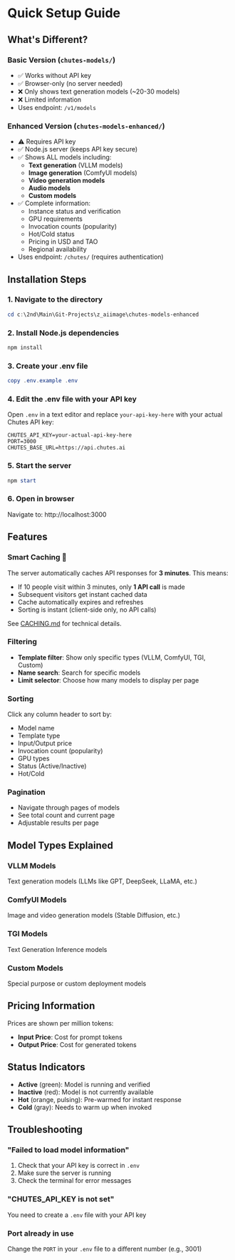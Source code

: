 # Quick Setup Guide

## What's Different?

### Basic Version (`chutes-models/`)
- ✅ Works without API key
- ✅ Browser-only (no server needed)
- ❌ Only shows text generation models (~20-30 models)
- ❌ Limited information
- Uses endpoint: `/v1/models`

### Enhanced Version (`chutes-models-enhanced/`)
- ⚠️ Requires API key
- ✅ Node.js server (keeps API key secure)
- ✅ Shows ALL models including:
  - **Text generation** (VLLM models)
  - **Image generation** (ComfyUI models)
  - **Video generation models**
  - **Audio models**
  - **Custom models**
- ✅ Complete information:
  - Instance status and verification
  - GPU requirements
  - Invocation counts (popularity)
  - Hot/Cold status
  - Pricing in USD and TAO
  - Regional availability
- Uses endpoint: `/chutes/` (requires authentication)

## Installation Steps

### 1. Navigate to the directory
```powershell
cd c:\2nd\Main\Git-Projects\z_aiimage\chutes-models-enhanced
```

### 2. Install Node.js dependencies
```powershell
npm install
```

### 3. Create your .env file
```powershell
copy .env.example .env
```

### 4. Edit the .env file with your API key
Open `.env` in a text editor and replace `your-api-key-here` with your actual Chutes API key:
```env
CHUTES_API_KEY=your-actual-api-key-here
PORT=3000
CHUTES_BASE_URL=https://api.chutes.ai
```

### 5. Start the server
```powershell
npm start
```

### 6. Open in browser
Navigate to: http://localhost:3000

## Features

### Smart Caching 💾
The server automatically caches API responses for **3 minutes**. This means:
- If 10 people visit within 3 minutes, only **1 API call** is made
- Subsequent visitors get instant cached data
- Cache automatically expires and refreshes
- Sorting is instant (client-side only, no API calls)

See [CACHING.md](CACHING.md) for technical details.

### Filtering
- **Template filter**: Show only specific types (VLLM, ComfyUI, TGI, Custom)
- **Name search**: Search for specific models
- **Limit selector**: Choose how many models to display per page

### Sorting
Click any column header to sort by:
- Model name
- Template type
- Input/Output price
- Invocation count (popularity)
- GPU types
- Status (Active/Inactive)
- Hot/Cold

### Pagination
- Navigate through pages of models
- See total count and current page
- Adjustable results per page

## Model Types Explained

### VLLM Models
Text generation models (LLMs like GPT, DeepSeek, LLaMA, etc.)

### ComfyUI Models
Image and video generation models (Stable Diffusion, etc.)

### TGI Models
Text Generation Inference models

### Custom Models
Special purpose or custom deployment models

## Pricing Information

Prices are shown per million tokens:
- **Input Price**: Cost for prompt tokens
- **Output Price**: Cost for generated tokens

## Status Indicators

- **Active** (green): Model is running and verified
- **Inactive** (red): Model is not currently available
- **Hot** (orange, pulsing): Pre-warmed for instant response
- **Cold** (gray): Needs to warm up when invoked

## Troubleshooting

### "Failed to load model information"
1. Check that your API key is correct in `.env`
2. Make sure the server is running
3. Check the terminal for error messages

### "CHUTES_API_KEY is not set"
You need to create a `.env` file with your API key

### Port already in use
Change the `PORT` in your `.env` file to a different number (e.g., 3001)
